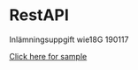 # RestAPI
Inlämningsuppgift wie18G 190117

[Click here for sample](https://misticg.github.io/RestAPI/)


